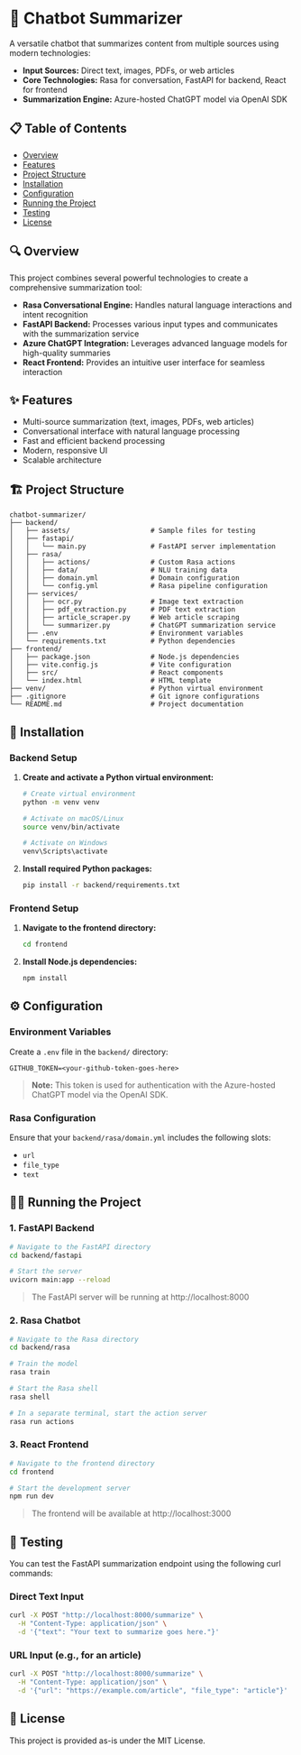 # 🤖 Chatbot Summarizer

A versatile chatbot that summarizes content from multiple sources using modern technologies:

- **Input Sources:** Direct text, images, PDFs, or web articles
- **Core Technologies:** Rasa for conversation, FastAPI for backend, React for frontend
- **Summarization Engine:** Azure-hosted ChatGPT model via OpenAI SDK

## 📋 Table of Contents

- [Overview](#overview)
- [Features](#features)
- [Project Structure](#project-structure)
- [Installation](#installation)
- [Configuration](#configuration)
- [Running the Project](#running-the-project)
- [Testing](#testing)
- [License](#license)

## 🔍 Overview

This project combines several powerful technologies to create a comprehensive summarization tool:

- **Rasa Conversational Engine:** Handles natural language interactions and intent recognition
- **FastAPI Backend:** Processes various input types and communicates with the summarization service
- **Azure ChatGPT Integration:** Leverages advanced language models for high-quality summaries
- **React Frontend:** Provides an intuitive user interface for seamless interaction

## ✨ Features

- Multi-source summarization (text, images, PDFs, web articles)
- Conversational interface with natural language processing
- Fast and efficient backend processing
- Modern, responsive UI
- Scalable architecture

## 🏗️ Project Structure

```
chatbot-summarizer/
├── backend/
│   ├── assets/                    # Sample files for testing
│   ├── fastapi/
│   │   └── main.py                # FastAPI server implementation
│   ├── rasa/
│   │   ├── actions/               # Custom Rasa actions
│   │   ├── data/                  # NLU training data
│   │   ├── domain.yml             # Domain configuration
│   │   └── config.yml             # Rasa pipeline configuration
│   ├── services/
│   │   ├── ocr.py                 # Image text extraction
│   │   ├── pdf_extraction.py      # PDF text extraction
│   │   ├── article_scraper.py     # Web article scraping
│   │   └── summarizer.py          # ChatGPT summarization service
│   ├── .env                       # Environment variables
│   └── requirements.txt           # Python dependencies
├── frontend/
│   ├── package.json               # Node.js dependencies
│   ├── vite.config.js             # Vite configuration
│   ├── src/                       # React components
│   └── index.html                 # HTML template
├── venv/                          # Python virtual environment
├── .gitignore                     # Git ignore configurations
└── README.md                      # Project documentation
```

## 🚀 Installation

### Backend Setup

1. **Create and activate a Python virtual environment:**

   ```bash
   # Create virtual environment
   python -m venv venv
   
   # Activate on macOS/Linux
   source venv/bin/activate
   
   # Activate on Windows
   venv\Scripts\activate
   ```

2. **Install required Python packages:**

   ```bash
   pip install -r backend/requirements.txt
   ```

### Frontend Setup

1. **Navigate to the frontend directory:**

   ```bash
   cd frontend
   ```

2. **Install Node.js dependencies:**

   ```bash
   npm install
   ```

## ⚙️ Configuration

### Environment Variables

Create a `.env` file in the `backend/` directory:

```
GITHUB_TOKEN=<your-github-token-goes-here>
```

> **Note:** This token is used for authentication with the Azure-hosted ChatGPT model via the OpenAI SDK.

### Rasa Configuration

Ensure that your `backend/rasa/domain.yml` includes the following slots:
- `url`
- `file_type`
- `text`

## 🏃‍♂️ Running the Project

### 1. FastAPI Backend

```bash
# Navigate to the FastAPI directory
cd backend/fastapi

# Start the server
uvicorn main:app --reload
```

> The FastAPI server will be running at http://localhost:8000

### 2. Rasa Chatbot

```bash
# Navigate to the Rasa directory
cd backend/rasa

# Train the model
rasa train

# Start the Rasa shell
rasa shell

# In a separate terminal, start the action server
rasa run actions
```

### 3. React Frontend

```bash
# Navigate to the frontend directory
cd frontend

# Start the development server
npm run dev
```

> The frontend will be available at http://localhost:3000

## 🧪 Testing

You can test the FastAPI summarization endpoint using the following curl commands:

### Direct Text Input

```bash
curl -X POST "http://localhost:8000/summarize" \
  -H "Content-Type: application/json" \
  -d '{"text": "Your text to summarize goes here."}'
```

### URL Input (e.g., for an article)

```bash
curl -X POST "http://localhost:8000/summarize" \
  -H "Content-Type: application/json" \
  -d '{"url": "https://example.com/article", "file_type": "article"}'
```

## 📜 License

This project is provided as-is under the MIT License.
